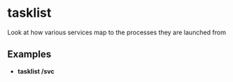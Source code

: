 # tasklist

 Look at how various services map to the processes they are launched from

 ## Examples

 - **tasklist /svc** 